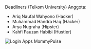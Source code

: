 Deadliners (Telkom University) 
Anggota: 
- Ariq Naufal Wahyono (Hacker)
- Muhammad Handra Haq (Hacker)
- Arya Nugraha (Hipster)
- Kahfi Fauzan Habibi (Hustler)

![Login Apps MommyPulse](https://github.com/ariqnw16/MommyPulse/assets/146650856/88f37f51-3dcc-4fe8-901f-a9b5ccbc4de8)
